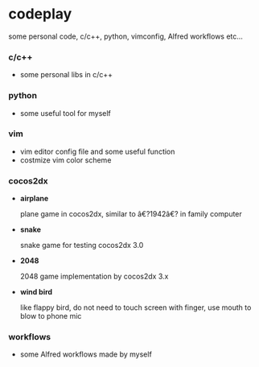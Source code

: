 
codeplay
===========

some personal code, c/c++, python, vimconfig, Alfred workflows etc...

### c/c++

- some personal libs in c/c++

### python

- some useful tool for myself

### vim

- vim editor config file and some useful function
- costmize vim color scheme

### cocos2dx

- **airplane**

  plane game in cocos2dx, similar to â€?1942â€? in family computer

- **snake**

  snake game for testing cocos2dx 3.0

- **2048**

  2048 game implementation by cocos2dx 3.x

- **wind bird**

  like flappy bird, do not need to touch screen with finger, use mouth to blow to phone mic

### workflows

- some Alfred workflows made by myself
